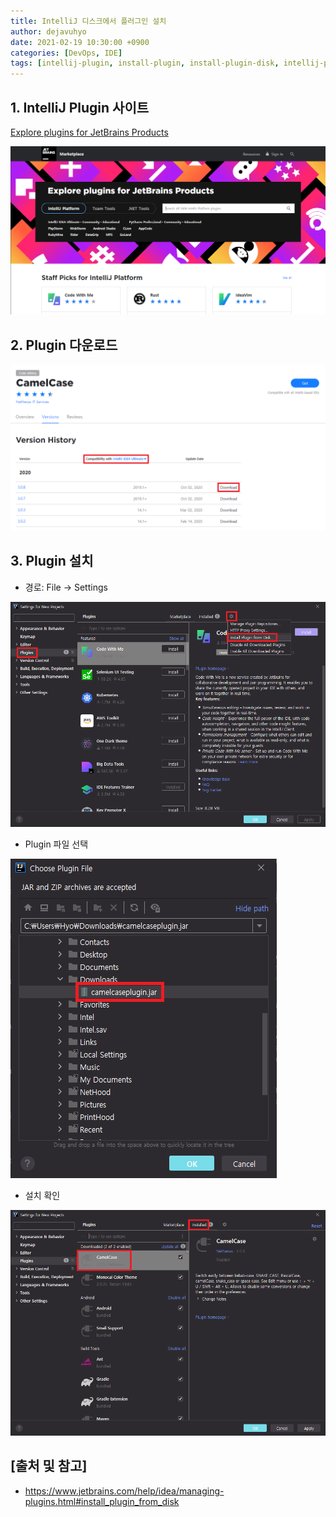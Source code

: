 ```yaml
--- 
title: IntelliJ 디스크에서 플러그인 설치
author: dejavuhyo
date: 2021-02-19 10:30:00 +0900
categories: [DevOps, IDE]
tags: [intellij-plugin, install-plugin, install-plugin-disk, intellij-plugin-disk, 인텔리제이-플러그인-설치, 인텔리제이-플러그인, 플러그인-설치, 플러그인-디스크-설치]
---
```


## 1. IntelliJ Plugin 사이트

[Explore plugins for JetBrains Products](https://plugins.jetbrains.com/)

![plugin-site](/assets/img/2021-02-19-intellij-install-plugin-from-disk/plugin-site.png)

## 2. Plugin 다운로드

![download-plugin](/assets/img/2021-02-19-intellij-install-plugin-from-disk/download-plugin.png)

## 3. Plugin 설치

* 경로: File → Settings

![plugins](/assets/img/2021-02-19-intellij-install-plugin-from-disk/plugins.png)

* Plugin 파일 선택

![choose-plugin-file](/assets/img/2021-02-19-intellij-install-plugin-from-disk/choose-plugin-file.png)

* 설치 확인

![installed](/assets/img/2021-02-19-intellij-install-plugin-from-disk/installed.png)

## [출처 및 참고]
* <https://www.jetbrains.com/help/idea/managing-plugins.html#install_plugin_from_disk>
